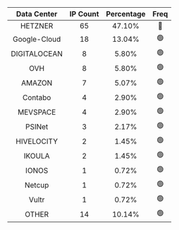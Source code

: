 | Data Center | IP Count | Percentage | Freq |
|:------------:|:--------:|:-----------:|:-----:|
| HETZNER | 65 | 47.10% | 🔴 |
| Google-Cloud | 18 | 13.04% | 🟢 |
| DIGITALOCEAN | 8 | 5.80% | 🟢 |
| OVH | 8 | 5.80% | 🟢 |
| AMAZON | 7 | 5.07% | 🟢 |
| Contabo | 4 | 2.90% | 🟢 |
| MEVSPACE | 4 | 2.90% | 🟢 |
| PSINet | 3 | 2.17% | 🟢 |
| HIVELOCITY | 2 | 1.45% | 🟢 |
| IKOULA | 2 | 1.45% | 🟢 |
| IONOS | 1 | 0.72% | 🟢 |
| Netcup | 1 | 0.72% | 🟢 |
| Vultr | 1 | 0.72% | 🟢 |
| OTHER | 14 | 10.14% | 🟢 |